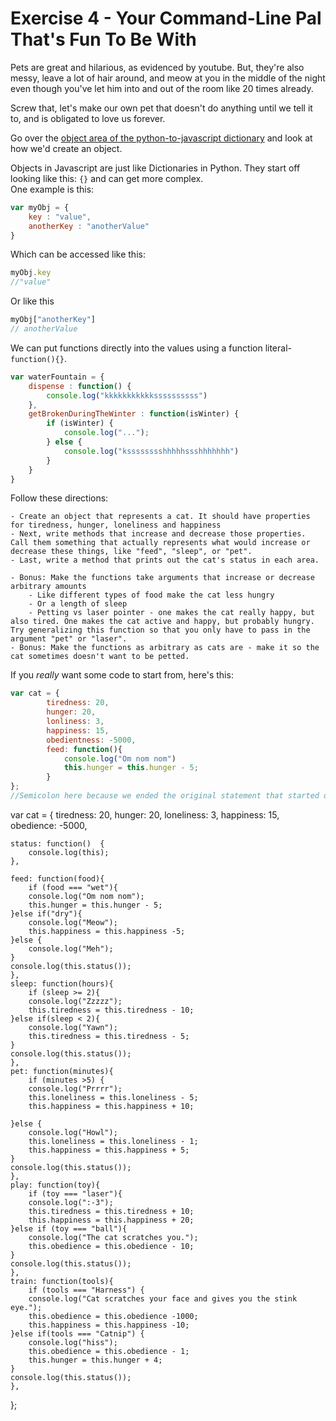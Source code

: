Exercise 4 - Your Command-Line Pal That's Fun To Be With
========================================================

Pets are great and hilarious, as evidenced by youtube. But, they're also messy, leave a lot of hair around, and meow at you in the middle of the night even though you've let him into and out of the room like 20 times already.  

Screw that, let's make our own pet that doesn't do anything until we tell it to, and is obligated to love us forever.  

Go over the [object area of the python-to-javascript dictionary](https://github.com/hackbrightacademy/Javascript1/blob/master/structures.md#objects) and look at how we'd create an object. 

Objects in Javascript are just like Dictionaries in Python. They start off looking like this: `{}` and can get more complex.  
One example is this:
```javascript
var myObj = {
	key : "value",
	anotherKey : "anotherValue"
}
```
Which can be accessed like this:  
```javascript
myObj.key
//"value"
```
Or like this  
```javascript
myObj["anotherKey"]
// anotherValue
```
We can put functions directly into the values using a function literal- `function(){}`.  

```javascript
var waterFountain = {
	dispense : function() {
		console.log("kkkkkkkkkkkssssssssss")
	},
	getBrokenDuringTheWinter : function(isWinter) {
		if (isWinter) {
			console.log("...");
		} else {
			console.log("ksssssssshhhhhssshhhhhhh")
		}
	}
}
```

Follow these directions:

	- Create an object that represents a cat. It should have properties for tiredness, hunger, loneliness and happiness
	- Next, write methods that increase and decrease those properties. Call them something that actually represents what would increase or decrease these things, like "feed", "sleep", or "pet".
	- Last, write a method that prints out the cat's status in each area.

	- Bonus: Make the functions take arguments that increase or decrease arbitrary amounts
		- Like different types of food make the cat less hungry
		- Or a length of sleep
		- Petting vs laser pointer - one makes the cat really happy, but also tired. One makes the cat active and happy, but probably hungry. Try generalizing this function so that you only have to pass in the argument "pet" or "laser".
	- Bonus: Make the functions as arbitrary as cats are - make it so the cat sometimes doesn't want to be petted.

If you _really_ want some code to start from, here's this:
```javascript
var cat = {
		tiredness: 20,
		hunger: 20,
		lonliness: 3,
		happiness: 15,
		obedientness: -5000,
		feed: function(){
			console.log("Om nom nom")
			this.hunger = this.hunger - 5;
		}
}; 
//Semicolon here because we ended the original statement that started on the first line, where we assigned a {} to a variable.
```




var cat = {
    tiredness: 20,
    hunger: 20,
    loneliness: 3,
    happiness: 15,
    obedience: -5000,
    
    status: function()  {
        console.log(this);
    },

    feed: function(food){
        if (food === "wet"){
        console.log("Om nom nom");
        this.hunger = this.hunger - 5;
    }else if("dry"){
        console.log("Meow");
        this.happiness = this.happiness -5;
    }else {
        console.log("Meh");
    }
    console.log(this.status());
    },
    sleep: function(hours){
        if (sleep >= 2){
        console.log("Zzzzz");
        this.tiredness = this.tiredness - 10;
    }else if(sleep < 2){
        console.log("Yawn");
        this.tiredness = this.tiredness - 5;
    }
    console.log(this.status());
    },
    pet: function(minutes){
        if (minutes >5) {
        console.log("Prrrr");
        this.loneliness = this.loneliness - 5;
        this.happiness = this.happiness + 10;
        
    }else {
        console.log("Howl");
        this.loneliness = this.loneliness - 1;
        this.happiness = this.happiness + 5;
    }
    console.log(this.status());
    },
    play: function(toy){
        if (toy === "laser"){
        console.log(":-3");
        this.tiredness = this.tiredness + 10;
        this.happiness = this.happiness + 20;
    }else if (toy === "ball"){
        console.log("The cat scratches you.");
        this.obedience = this.obedience - 10;
    }
    console.log(this.status());
    },
    train: function(tools){
        if (tools === "Harness") {
        console.log("Cat scratches your face and gives you the stink eye.");
        this.obedience = this.obedience -1000;
        this.happiness = this.happiness -10;
    }else if(tools === "Catnip") {
        console.log("hiss");
        this.obedience = this.obedience - 1;
        this.hunger = this.hunger + 4;
    }
    console.log(this.status());
    },

};

